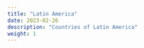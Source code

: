 ```yaml
---
title: "Latin America"
date: 2023-02-26
description: "Countries of Latin America"
weight: 1
---
```

